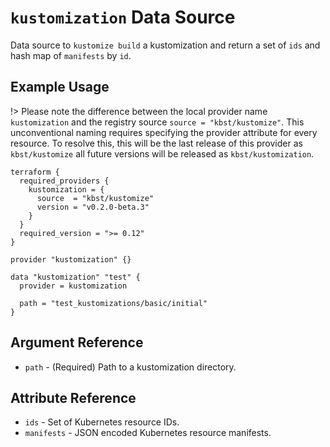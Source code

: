# `kustomization` Data Source

Data source to `kustomize build` a kustomization and return a set of `ids` and hash map of `manifests` by `id`.

## Example Usage

!> Please note the difference between the local provider name `kustomization` and the registry source `source = "kbst/kustomize"`. This unconventional naming requires specifying the provider attribute for every resource. To resolve this, this will be the last release of this provider as `kbst/kustomize` all future versions will be released as `kbst/kustomization`.

```hcl
terraform {
  required_providers {
    kustomization = {
      source  = "kbst/kustomize"
      version = "v0.2.0-beta.3"
    }
  }
  required_version = ">= 0.12"
}

provider "kustomization" {}

data "kustomization" "test" {
  provider = kustomization

  path = "test_kustomizations/basic/initial"
}

```

## Argument Reference

- `path` - (Required) Path to a kustomization directory.

## Attribute Reference

- `ids` - Set of Kubernetes resource IDs.
- `manifests` - JSON encoded Kubernetes resource manifests.
